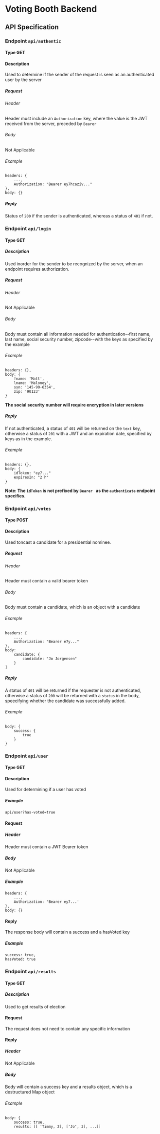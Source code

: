 # Voting Booth Backend

## API Specification
### Endpoint ```api/authentic```
#### Type GET
#### Description
Used to determine if the sender of the request is seen as an authenticated user by the server
##### Request
###### Header
Header must include an ```Authorization``` key, where the value is the JWT received from the server, preceded by ```Bearer ```
###### Body
Not Applicable
###### Example
```
headers: {
    ...,
    Authorization: "Bearer ey7hcaziv..."
},
body: {}
```
##### Reply
Status of ```200``` if the sender is authenticated, whereas a status of ```401``` if not.

### Endpoint ```api/login```
#### Type GET
##### Description
Used inorder for the sender to be recognized by the server, when an endpoint requires authorization.
##### Request
###### Header
Not Applicable
###### Body
Body must contain all information needed for authentication--first name, last name, social security number, zipcode--with the keys as specified by the example
###### Example
```
headers: {},
body: {
    fname: 'Matt',
    lname: 'Maloney',
    ssn: '145-90-6354',
    zip: '90123'
}
```
**The social security number will require encryption in later versions**
##### Reply
If not authenticated, a status of ```401``` will be returned on the ```text``` key, otherwise a status of ```201``` with a JWT and an expiration date, specified by keys as in the example.
###### Example
```
headers: {},
body: {
    idToken: "ey7..."
    expiresIn: "2 h"
}
```
**Note: The ```idToken``` is not prefixed by ```Bearer ``` as the ```authenticate``` endpoint specifies.**
### Endpoint ```api/votes```
#### Type POST
#### Description
Used toncast a candidate for a presidential nominee.
##### Request
###### Header
Header must contain a valid bearer token
###### Body
Body must contain a candidate, which is an object with a candidate
###### Example
```
headers: {
    ...,
    Authorization: "Bearer e7y..."
},
body:
    candidate: {
        candidate: "Jo Jorgensen"
    }
]
```
##### Reply
A status of ```401``` will be returned if the requester is not authenticated, otherwise a status of ```200``` will be returned with a ```status``` in the body, speecifying whether the candidate was successfully added.
###### Example
```
body: {
    success: {
        true
    }
}
```
### Endpoint ```api/user```
#### Type GET
#### Description
Used for determining if a user has voted
##### Example
```api/user?has-voted=true```
#### Request
##### Header
Header must contain a JWT Bearer token
##### Body
Not Applicable
##### Example
```
headers: {
    ...,
    Authorization: 'Bearer ey7...'
},
body: {}
```
#### Reply
The response body will contain a success and a hasVoted key
##### Example
```
success: true,
hasVoted: true
```
### Endpoint ```api/results```
#### Type GET
##### Description
Used to get results of election
#### Request
The request does not need to contain any specific information
#### Reply
##### Header
Not Applicable
##### Body
Body will contain a success key and a results object, which is a destructured Map object
###### Example
```
body: {
    success: true,
    results: [[ 'Timmy, 2], ['Jo', 3], ...]]
```
